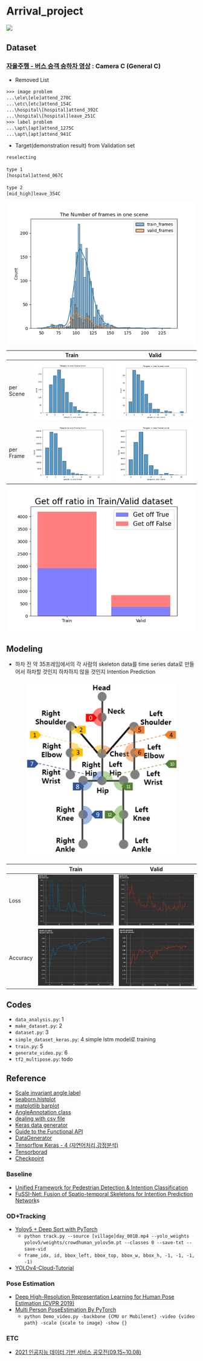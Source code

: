# Arrival_project
![](./assets/poster.png)

## Dataset
### [자율주행 - 버스 승객 승하차 영상](https://aihub.or.kr/aidata/34166) : Camera C (General C)
- Removed List
```
>>> image problem
...\ele\[ele]attend_270C
...\etc\[etc]attend_154C
...\hospital\[hospital]attend_392C
...\hospital\[hospital]leave_251C
>>> label problem
...\apt\[apt]attend_1275C
...\apt\[apt]attend_941C
```
- Target(demonstration result) from Validation set

```
reselecting

type 1
[hospital]attend_067C

type 2
[mid_high]leave_354C

```
<p align= "center">
  <img src="./assets/check_frame.png" width="500"/>
</p>

||Train|Valid|
|-|-|-|
|per Scene|![](./assets/people_in_one_scene_train.png)|![](./assets/people_in_one_scene_valid.png)|
|per Frame|![](./assets/people_in_one_frame_train.png)|![](./assets/people_in_one_frame_valid.png)|


<p align= "center">
  <img src="./assets/get_off_ratio.png" width="500"/>
</p>

## Modeling
- 하차 전 약 35프레임에서의 각 사람의 skeleton data를 time series data로 만들어서 하차할 것인지 하차하지 않을 것인지 Intention Prediction

<p align= "center">
  <img src="./assets/skeleton.png" width="400"/>
</p>

||Train|Valid|
|-|-|-|
|Loss|![](./assets/loss_train.PNG)|![](./assets/loss_valid.PNG)|
|Accuracy|![](./assets/acc_train.PNG)|![](./assets/acc_valid.PNG)|


## Codes
- `data_analysis.py`: 1
- `make_dataset.py`: 2
- `dataset.py`: 3
- `simple_dataset_keras.py`: 4 simple lstm model로 training
- `train.py`: 5
- `generate_video.py`: 6
- `tf2_multipose.py`: todo

## Reference
- [Scale invariant angle label](https://matplotlib.org/stable/gallery/text_labels_and_annotations/angle_annotation.html#sphx-glr-gallery-text-labels-and-annotations-angle-annotation-py)
- [seaborn.histplot](https://seaborn.pydata.org/generated/seaborn.histplot.html)
- [matplotlib barplot](https://rfriend.tistory.com/411)
- [AngleAnnotation class](https://matplotlib.org/stable/gallery/text_labels_and_annotations/angle_annotation.html#sphx-glr-gallery-text-labels-and-annotations-angle-annotation-py)
- [dealing with csv file](https://timetobye.github.io/csv_file_handler/)
- [Keras data generator](https://stanford.edu/~shervine/blog/keras-how-to-generate-data-on-the-fly)
- [Guide to the Functional API](https://keras.io/ko/getting-started/functional-api-guide/)
- [DataGenerator](https://chancoding.tistory.com/93)
- [Tensorflow Keras - 4 (자연어처리,감정분석)](https://datacook.tistory.com/53)
- [Tensorborad](https://www.tensorflow.org/tensorboard/get_started)
- [Checkpoint](https://keras.io/api/callbacks/model_checkpoint/)

### Baseline
- [Unified Framework for Pedestrian Detection & Intention Classification](https://github.com/mjpramirez/Volvo-DataX)
- [FuSSI-Net: Fusion of Spatio-temporal Skeletons for Intention Prediction Network](https://matthew29tang.github.io/pid-model/#/)s

### OD+Tracking
- [Yolov5 + Deep Sort with PyTorch](https://github.com/mikel-brostrom/Yolov5_DeepSort_Pytorch)
    - `python track.py --source [village]day_001B.mp4 --yolo_weights yolov5/weights/crowdhuman_yolov5m.pt --classes 0 --save-txt --save-vid`
    - `frame_idx, id, bbox_left, bbox_top, bbox_w, bbox_h, -1, -1, -1, -1)`
- [YOLOv4-Cloud-Tutorial](https://github.com/theAIGuysCode/YOLOv4-Cloud-Tutorial)

### Pose Estimation
- [Deep High-Resolution Representation Learning for Human Pose Estimation (CVPR 2019)](https://github.com/leoxiaobin/deep-high-resolution-net.pytorch)
- [Multi Person PoseEstimation By PyTorch](https://github.com/tensorboy/pytorch_Realtime_Multi-Person_Pose_Estimation)
    - `python Demo_video.py -backbone {CMU or Mobilenet} -video {video path} -scale {scale to image} -show {}`

### ETC
- [2021 인공지능 데이터 기반 서비스 공모전(09.15~10.08)](http://aihub-competition.or.kr/aidea)